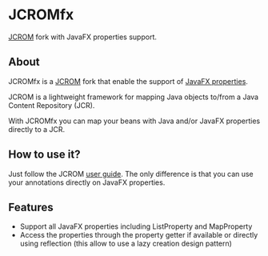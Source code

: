 JCROMfx
=======

[JCROM](https://code.google.com/p/jcrom/) fork with JavaFX properties support.

About
-----

JCROMfx is a [JCROM](https://code.google.com/p/jcrom/) fork that enable the support of [JavaFX properties](http://docs.oracle.com/javafx/2/binding/jfxpub-binding.htm). 

JCROM is a lightweight framework for mapping Java objects to/from a Java Content Repository (JCR).
 
With JCROMfx you can map your beans with Java and/or JavaFX properties directly to a JCR.
 
How to use it?
--------------

Just follow the JCROM [user guide](https://code.google.com/p/jcrom/wiki/UserGuide). The only difference is that you can use your annotations directly on JavaFX properties. 
 
 
Features
--------
 - Support all JavaFX properties including ListProperty and MapProperty
 - Access the properties through the property getter if available or directly using reflection (this allow to use a lazy creation design pattern)
